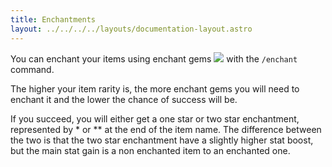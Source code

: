 ```yaml
---
title: Enchantments
layout: ../../../../layouts/documentation-layout.astro
---
```


You can enchant your items using enchant gems <img src='https://d2lqwktucnc67y.cloudfront.net/icons/EnchantGems.png'> with the `/enchant` command.

The higher your item rarity is, the more enchant gems you will need to enchant it and the lower the chance of success will be.

If you succeed, you will either get a one star or two star enchantment, represented by * or ** at the end of the item name. The difference between the two is that the two star enchantment have a slightly higher stat boost, but the main stat gain is a non enchanted item to an enchanted one.
